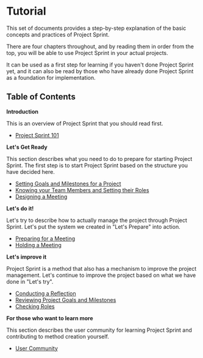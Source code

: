 # Tutorial

This set of documents provides a step-by-step explanation of the basic concepts and practices of Project Sprint.

There are four chapters throughout, and by reading them in order from the top, you will be able to use Project Sprint in your actual projects.

It can be used as a first step for learning if you haven't done Project Sprint yet, and it can also be read by those who have already done Project Sprint as a foundation for implementation.

## Table of Contents

**Introduction**

This is an overview of Project Sprint that you should read first.

* [Project Sprint 101](project-sprint-101.md)

**Let's Get Ready**

This section describes what you need to do to prepare for starting Project Sprint. The first step is to start Project Sprint based on the structure you have decided here.

* [Setting Goals and Milestones for a Project](1-1.md)
* [Knowing your Team Members and Setting their Roles](1-2.md)
* [Designing a Meeting](1-3.md)

**Let's do it!**

Let's try to describe how to actually manage the project through Project Sprint. Let's put the system we created in "Let's Prepare" into action.

* [Preparing for a Meeting](2-1.md)
* [Holding a Meeting](2-2.md)

**Let's improve it**

Project Sprint is a method that also has a mechanism to improve the project management. Let's continue to improve the project based on what we have done in "Let's try".

* [Conducting a Reflection](3-1.md)
* [Reviewing Project Goals and Milestones](3-2.md)
* [Checking Roles](3-3.md)

**For those who want to learn more**

This section describes the user community for learning Project Sprint and contributing to method creation yourself.

* [User Community](user-community.md)
